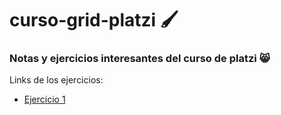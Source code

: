 # curso-grid-platzi 🖌️

### Notas y ejercicios interesantes del curso de platzi 😸

Links de los ejercicios:

- [Ejercicio 1](https://github.com/LizethPatino/curso-grid-platzi/tree/main/Ejercicio_1)
